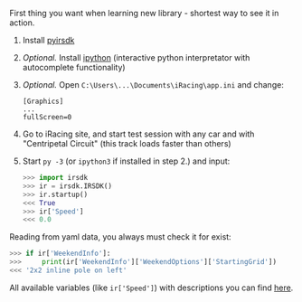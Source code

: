 First thing you want when learning new library - shortest way to see it in action.

1. Install [pyirsdk](https://github.com/kutu/pyirsdk#install)
2. *Optional.* Install [ipython](http://www.lfd.uci.edu/~gohlke/pythonlibs/#ipython) (interactive python interpretator with autocomplete functionality)

3. *Optional.* Open `C:\Users\...\Documents\iRacing\app.ini` and change:
	```
	[Graphics]
	...
	fullScreen=0
	```

4. Go to iRacing site, and start test session with any car and with "Centripetal Circuit" (this track loads faster than others)

5. Start `py -3` (or `ipython3` if installed in step 2.) and input:
	```python
	>>> import irsdk
	>>> ir = irsdk.IRSDK()
	>>> ir.startup()
	<<< True
	>>> ir['Speed']
	<<< 0.0
	```

Reading from yaml data, you always must check it for exist:

```python
>>> if ir['WeekendInfo']:
>>>     print(ir['WeekendInfo']['WeekendOptions']['StartingGrid'])
<<< '2x2 inline pole on left'
```

All available variables (like `ir['Speed']`) with descriptions you can find [here](https://github.com/kutu/pyirsdk/vars.txt).
